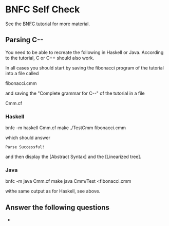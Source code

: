 # BNFC Self Check

See the [BNFC tutorial](http://bnfc.digitalgrammars.com/tutorial/bnfc-tutorial.html) for more material.

## Parsing C--

You need to be able to recreate the following in Haskell or Java. According to the tutorial, C or C++ should also work.

In all cases you should start by saving the fibonacci program of the tutorial into a file called

  fibonacci.cmm
  
and saving the "Complete grammar for C--" of the tutorial in a file 

  Cmm.cf

### Haskell

  bnfc -m haskell Cmm.cf
  make
  ./TestCmm fibonacci.cmm

which should answer

    Parse Successful!

and then display the [Abstract Syntax] and the [Linearized tree].

### Java

  bnfc -m java Cmm.cf
  make
  java Cmm/Test <fibonacci.cmm
  
withe same output as for Haskell, see above.

## Answer the following questions

- 
